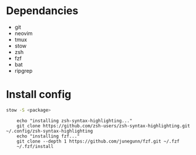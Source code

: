 # Dependancies

* git
* neovim
* tmux
* stow
* zsh
* fzf
* bat
* ripgrep

# Install config

```bash
stow -S <package>
```

```
    echo "installing zsh-syntax-highlighting..."
    git clone https://github.com/zsh-users/zsh-syntax-highlighting.git ~/.config/zsh-syntax-highlighting
    echo "installing fzf..."
    git clone --depth 1 https://github.com/junegunn/fzf.git ~/.fzf
    ~/.fzf/install
```
